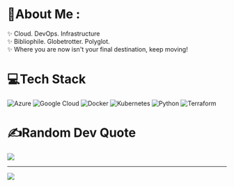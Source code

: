 # 💫About Me :
✨ Cloud. DevOps. Infrastructure
<br/>
✨ Bibliophile. Globetrotter. Polyglot.
<br/>
✨ Where you are now isn't your final destination, keep moving!
<br/>
<!-- ## 🌐Socials
[![Twitter](https://img.shields.io/badge/Twitter-%231DA1F2.svg?logo=Twitter&logoColor=white)](https://twitter.com/petroguy)  -->

# 💻Tech Stack
![Azure](https://img.shields.io/badge/azure-%230072C6.svg?style=for-the-badge&logo=azure-devops&logoColor=white) ![Google Cloud](https://img.shields.io/badge/Google%20Cloud-%234285F4.svg?style=for-the-badge&logo=google-cloud&logoColor=white) ![Docker](https://img.shields.io/badge/docker-%230db7ed.svg?style=for-the-badge&logo=docker&logoColor=white) ![Kubernetes](https://img.shields.io/badge/kubernetes-%23326ce5.svg?style=for-the-badge&logo=kubernetes&logoColor=white) ![Python](https://img.shields.io/badge/python-3670A0?style=for-the-badge&logo=python&logoColor=ffdd54)  ![Terraform](https://img.shields.io/badge/terraform-%235835CC.svg?style=for-the-badge&logo=terraform&logoColor=white) 

# ✍️Random Dev Quote
![](https://quotes-github-readme.vercel.app/api?type=horizontal&theme=radical)

---
[![](https://visitcount.itsvg.in/api?id=yomikoye&icon=0&color=0)](https://visitcount.itsvg.in)
